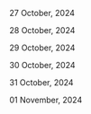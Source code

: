 27 October, 2024

28 October, 2024

29 October, 2024

30 October, 2024

31 October, 2024

01 November, 2024